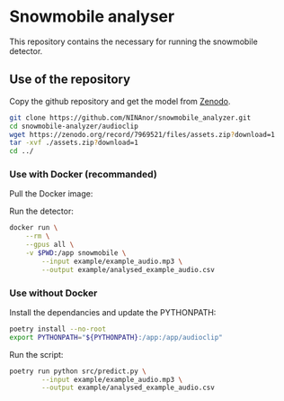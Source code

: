 # Snowmobile analyser

This repository contains the necessary for running the snowmobile detector.

## Use of the repository

Copy the github repository and get the model from [Zenodo](https://zenodo.org/record/7969521).

```bash
git clone https://github.com/NINAnor/snowmobile_analyzer.git
cd snowmobile-analyzer/audioclip
wget https://zenodo.org/record/7969521/files/assets.zip?download=1
tar -xvf ./assets.zip?download=1
cd ../
```

### Use with Docker (recommanded)

Pull the Docker image:



Run the detector:

```bash
docker run \
    --rm \
    --gpus all \
    -v $PWD:/app snowmobile \
        --input example/example_audio.mp3 \
        --output example/analysed_example_audio.csv
```

### Use without Docker

Install the dependancies and update the PYTHONPATH:

```bash
poetry install --no-root
export PYTHONPATH="${PYTHONPATH}:/app:/app/audioclip"
```

Run the script:

```bash
poetry run python src/predict.py \
        --input example/example_audio.mp3 \
        --output example/analysed_example_audio.csv
```